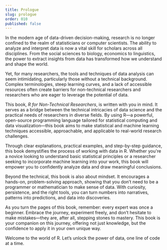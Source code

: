 ```yaml
---
title: Prologue
slug: prologue
order: 010
published: false
---
```



In the modern age of data-driven decision-making, research is no longer confined to the realm of statisticians or computer scientists. The ability to analyze and interpret data is now a vital skill for scholars across all disciplines. From the social sciences to biology, economics to linguistics, the power to extract insights from data has transformed how we understand and shape the world.

Yet, for many researchers, the tools and techniques of data analysis can seem intimidating, particularly those without a technical background. Complex terminologies, steep learning curves, and a lack of accessible resources often create barriers for non-technical researchers and researchers who are eager to leverage the potential of data.

This book, *R for Non-Technical Researchers*, is written with you in mind. It serves as a bridge between the technical intricacies of data science and the practical needs of researchers in diverse fields. By using R—a powerful, open-source programming language tailored for statistical computing and data visualization—this book aims to make statistical and machine learning techniques accessible, approachable, and applicable to real-world research challenges.

Through clear explanations, practical examples, and step-by-step guidance, this book demystifies the process of working with data in R. Whether you're a novice looking to understand basic statistical principles or a researcher seeking to incorporate machine learning into your work, this book will empower you to confidently analyze data and draw meaningful conclusions.

Beyond the technical, this book is also about mindset. It encourages a hands-on, problem-solving approach, showing that you don’t need to be a programmer or mathematician to make sense of data. With curiosity, persistence, and the right tools, you can turn numbers into narratives, patterns into predictions, and data into discoveries.

As you turn the pages of this book, remember: every expert was once a beginner. Embrace the journey, experiment freely, and don’t hesitate to make mistakes—they are, after all, stepping stones to mastery. This book is your companion on this journey, offering not just knowledge, but the confidence to apply it in your own unique way.

Welcome to the world of R. Let’s unlock the power of data, one line of code at a time.